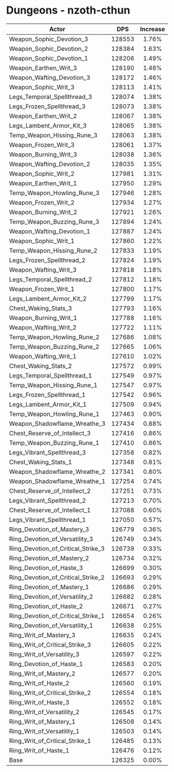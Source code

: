 # Dungeons - nzoth-cthun
| Actor | DPS | Increase |
|---|:---:|:---:|
|Weapon_Sophic_Devotion_3|128553|1.76%|
|Weapon_Sophic_Devotion_2|128384|1.63%|
|Weapon_Sophic_Devotion_1|128206|1.49%|
|Weapon_Earthen_Writ_3|128190|1.48%|
|Weapon_Wafting_Devotion_3|128172|1.46%|
|Weapon_Sophic_Writ_3|128113|1.41%|
|Legs_Temporal_Spellthread_3|128074|1.38%|
|Legs_Frozen_Spellthread_3|128073|1.38%|
|Weapon_Earthen_Writ_2|128067|1.38%|
|Legs_Lambent_Armor_Kit_3|128065|1.38%|
|Temp_Weapon_Hissing_Rune_3|128063|1.38%|
|Weapon_Frozen_Writ_3|128061|1.37%|
|Weapon_Burning_Writ_3|128038|1.36%|
|Weapon_Wafting_Devotion_2|128035|1.35%|
|Weapon_Sophic_Writ_2|127981|1.31%|
|Weapon_Earthen_Writ_1|127950|1.29%|
|Temp_Weapon_Howling_Rune_3|127946|1.28%|
|Weapon_Frozen_Writ_2|127934|1.27%|
|Weapon_Burning_Writ_2|127921|1.26%|
|Temp_Weapon_Buzzing_Rune_3|127894|1.24%|
|Weapon_Wafting_Devotion_1|127887|1.24%|
|Weapon_Sophic_Writ_1|127860|1.22%|
|Temp_Weapon_Hissing_Rune_2|127833|1.19%|
|Legs_Frozen_Spellthread_2|127824|1.19%|
|Weapon_Wafting_Writ_3|127818|1.18%|
|Legs_Temporal_Spellthread_2|127812|1.18%|
|Weapon_Frozen_Writ_1|127800|1.17%|
|Legs_Lambent_Armor_Kit_2|127799|1.17%|
|Chest_Waking_Stats_3|127793|1.16%|
|Weapon_Burning_Writ_1|127788|1.16%|
|Weapon_Wafting_Writ_2|127722|1.11%|
|Temp_Weapon_Howling_Rune_2|127686|1.08%|
|Temp_Weapon_Buzzing_Rune_2|127665|1.06%|
|Weapon_Wafting_Writ_1|127610|1.02%|
|Chest_Waking_Stats_2|127572|0.99%|
|Legs_Temporal_Spellthread_1|127549|0.97%|
|Temp_Weapon_Hissing_Rune_1|127547|0.97%|
|Legs_Frozen_Spellthread_1|127542|0.96%|
|Legs_Lambent_Armor_Kit_1|127509|0.94%|
|Temp_Weapon_Howling_Rune_1|127463|0.90%|
|Weapon_Shadowflame_Wreathe_3|127434|0.88%|
|Chest_Reserve_of_Intellect_3|127416|0.86%|
|Temp_Weapon_Buzzing_Rune_1|127410|0.86%|
|Legs_Vibrant_Spellthread_3|127358|0.82%|
|Chest_Waking_Stats_1|127348|0.81%|
|Weapon_Shadowflame_Wreathe_2|127341|0.80%|
|Weapon_Shadowflame_Wreathe_1|127254|0.74%|
|Chest_Reserve_of_Intellect_2|127251|0.73%|
|Legs_Vibrant_Spellthread_2|127213|0.70%|
|Chest_Reserve_of_Intellect_1|127088|0.60%|
|Legs_Vibrant_Spellthread_1|127050|0.57%|
|Ring_Devotion_of_Mastery_3|126779|0.36%|
|Ring_Devotion_of_Versatility_3|126749|0.34%|
|Ring_Devotion_of_Critical_Strike_3|126739|0.33%|
|Ring_Devotion_of_Mastery_2|126734|0.32%|
|Ring_Devotion_of_Haste_3|126699|0.30%|
|Ring_Devotion_of_Critical_Strike_2|126693|0.29%|
|Ring_Devotion_of_Mastery_1|126686|0.29%|
|Ring_Devotion_of_Versatility_2|126682|0.28%|
|Ring_Devotion_of_Haste_2|126671|0.27%|
|Ring_Devotion_of_Critical_Strike_1|126654|0.26%|
|Ring_Devotion_of_Versatility_1|126638|0.25%|
|Ring_Writ_of_Mastery_3|126635|0.24%|
|Ring_Writ_of_Critical_Strike_3|126605|0.22%|
|Ring_Writ_of_Versatility_3|126597|0.22%|
|Ring_Devotion_of_Haste_1|126583|0.20%|
|Ring_Writ_of_Mastery_2|126577|0.20%|
|Ring_Writ_of_Haste_2|126560|0.19%|
|Ring_Writ_of_Critical_Strike_2|126554|0.18%|
|Ring_Writ_of_Haste_3|126552|0.18%|
|Ring_Writ_of_Versatility_2|126545|0.17%|
|Ring_Writ_of_Mastery_1|126508|0.14%|
|Ring_Writ_of_Versatility_1|126503|0.14%|
|Ring_Writ_of_Critical_Strike_1|126485|0.13%|
|Ring_Writ_of_Haste_1|126476|0.12%|
|Base|126325|0.00%|
